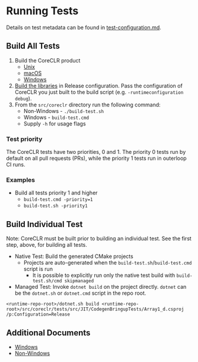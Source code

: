 # Running Tests

Details on test metadata can be found in [test-configuration.md](test-configuration.md).

## Build All Tests

1) Build the CoreCLR product
    * [Unix](../../building/coreclr/linux-instructions.md)
    * [macOS](../../building/coreclr/osx-instructions.md)
    * [Windows](../../building/coreclr/README.md)
2) [Build the libraries](../../building/libraries/README.md) in Release configuration. Pass the configuration of CoreCLR you just built to the build script (e.g. `-runtimeconfiguration debug`).
3) From the `src/coreclr` directory run the following command:
    * Non-Windows - `./build-test.sh`
    * Windows - `build-test.cmd`
    * Supply `-h` for usage flags

### Test priority

The CoreCLR tests have two priorities, 0 and 1. The priority 0 tests run by default on all pull requests (PRs), while the priority 1 tests run in outerloop CI runs.

### Examples

* Build all tests priority 1 and higher
  * `build-test.cmd -priority=1`
  * `build-test.sh -priority1`

## Build Individual Test

Note:  CoreCLR must be built prior to building an individual test. See the first step, above, for building all tests.

* Native Test: Build the generated CMake projects
  * Projects are auto-generated when the `build-test.sh`/`build-test.cmd` script is run
    * It is possible to explicitly run only the native test build with `build-test.sh/cmd skipmanaged`
* Managed Test: Invoke `dotnet build` on the project directly. `dotnet` can be the `dotnet.sh` or `dotnet.cmd` script in the repo root.
```
<runtime-repo-root>/dotnet.sh build <runtime-repo-root>/src/coreclr/tests/src/JIT/CodegenBringupTests/Array1_d.csproj /p:Configuration=Release
```

## Additional Documents

* [Windows](windows-test-instructions.md)
* [Non-Windows](unix-test-instructions.md)
